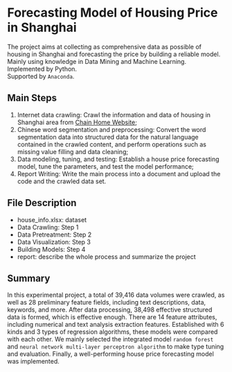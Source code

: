 # Forecasting Model of Housing Price in Shanghai
The project aims at collecting as comprehensive data as possible of housing in Shanghai and forecasting the price by building a reliable model.<br>
Mainly using knowledge in Data Mining and Machine Learning.<br>
Implemented by Python.<br>
Supported by `Anaconda`.
## Main Steps
1. Internet data crawling: Crawl the information and data of housing in Shanghai area from [Chain Home Website](https://sh.lianjia.com/ershoufang/ "Chain Home, Shanghai, China");<br>
2. Chinese word segmentation and preprocessing: Convert the word segmentation data into structured data for the natural language contained in the crawled content, and perform operations such as missing value filling and data cleaning;<br>
3. Data modeling, tuning, and testing: Establish a house price forecasting model, tune the parameters, and test the model performance;<br>
4. Report Writing: Write the main process into a document and upload the code and the crawled data set.
## File Description
* house_info.xlsx: dataset
* Data Crawling: Step 1
* Data Pretreatment: Step 2
* Data Visualization: Step 3
* Building Models: Step 4
* report: describe the whole process and summarize the project
## Summary
In this experimental project, a total of 39,416 data volumes were crawled, as well as 28 preliminary feature fields, including text descriptions, data, keywords, and more. After data processing, 38,498 effective structured data is formed, which is effective enough. There are 14 feature attributes, including numerical and text analysis extraction features. Established with 6 kinds and 3 types of regression algorithms, these models were compared with each other. We mainly selected the integrated model `random forest` and `neural network multi-layer perceptron algorithm` to make type tuning and evaluation. Finally, a well-performing house price forecasting model was implemented.